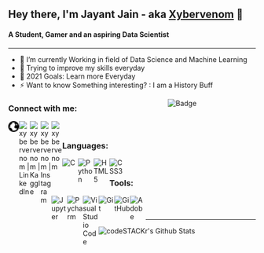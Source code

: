 <!-- ![img](https://mir-s3-cdn-cf.behance.net/project_modules/fs/89f0ea90258113.5e130d63f3d9b.gif)
-->

## Hey there, I'm Jayant Jain - aka [Xybervenom][website] 👋
#### A Student, Gamer and an aspiring Data Scientist
---
- 🔭 I’m currently Working in field of Data Science and Machine Learning 
- 🌱 Trying to improve my skills everyday
- 🥅 2021 Goals: Learn more Everyday
- ⚡ Want to know Something interesting? : I am a History Buff

[<img align="Right" alt="Badge" width="179px" src="https://images.youracclaim.com/size/340x340/images/73ac7b07-679c-4c0e-94d9-8b9dc11efe59/Applied_Data_Science_with_Python.png" />][datascience]

### Connect with me:

[<img align="left" alt="xybervenom.github.io" width="22px" src="https://raw.githubusercontent.com/iconic/open-iconic/master/svg/globe.svg" />][website]
[<img align="left" alt="xybervenom | LinkedIn" width="22px" src="https://cdn.jsdelivr.net/npm/simple-icons@v3/icons/linkedin.svg" />][linkedin]
[<img align="left" alt="xybervenom | Kaggle" width="22px" src="https://cdn.jsdelivr.net/npm/simple-icons@v3/icons/kaggle.svg" />][kaggle]
[<img align="left" alt="xybervenom | Instagram" width="22px" src="https://cdn.jsdelivr.net/npm/simple-icons@v3/icons/instagram.svg" />][instagram]
[<img align="left" alt="xybervenom" width="22px" src="https://cdn.jsdelivr.net/npm/simple-icons@v3/icons/facebook.svg" />][facebook]

<br />

### Languages:

<img align="left" alt="C" width="32px" src="https://img.icons8.com/color/32/000000/c-programming.png" />

<img align="left" alt="Python" width="32px" src="https://img.icons8.com/color/32/000000/python.png" />

<img align="left" alt="HTML5" width="32px" src="https://img.icons8.com/color/32/000000/html-5.png" />

<img align="left" alt="CSS3" width="32px" src="https://img.icons8.com/color/32/000000/css3.png" />

<br />



### Tools:

<img align="left" alt="Jupyter" width="32px" src="https://miro.medium.com/max/1036/1*FogMIj4gYwp3fTHLZuwavQ.png" />

<img align="left" alt="Pycharm" width="32px" src="https://img.icons8.com/color/32/000000/pycharm.png" />

<img align="left" alt="Visual Studio Code" width="32px" src="https://img.icons8.com/color/32/000000/visual-studio-code-2019.png" />

<img align="left" alt="Git" width="32px" src="https://img.icons8.com/color/32/000000/git.png" />

<img align="left" alt="GitHub" width="32px" src="https://img.icons8.com/color/32/000000/github--v1.png" />

<img align="left" alt="Adobe" width="32px" src="https://img.icons8.com/color/32/000000/adobe-creative-cloud.png" />

<!-- <img align="left" alt="Photoshop" width="32px" src="https://img.icons8.com/color/32/000000/adobe-photoshop.png" />

<img align="left" alt="Lightroom" width="32px" src="https://img.icons8.com/color/32/000000/adobe-lightroom.png" />

<img align="left" alt="Adobe XD" width="32px" src="https://img.icons8.com/color/32/000000/adobe-photoshop.png" />
-->

<br />
<br />

---

<img align="left" alt="codeSTACKr's Github Stats" src="https://github-readme-stats.vercel.app/api?username=xybervenom&show_icons=true&hide_border=true&count_private=true" /> <br><br>

[website]: https://xybervenom.github.io/
[kaggle]: https://www.kaggle.com/xybervenom
[instagram]: https://instagram.com/xybervenom
[linkedin]: https://linkedin.com/in/xybervenom
[facebook]: https://www.facebook.com/xybervenom
[datascience]:  https://www.youracclaim.com/badges/28b144b9-da0b-47ec-b336-d8e0b33d4ea7/public_url
